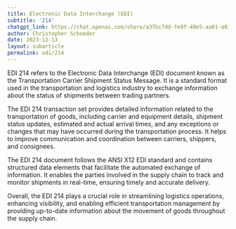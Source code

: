 ```yaml
---
title: Electronic Data Interchange (EDI)
subtitle: '214'
chatgpt_link: https://chat.openai.com/share/a37bc7dd-fe9f-48e5-aa01-a8126ec93b31
author: Christopher Schoeder
date: 2023-12-13
layout: subarticle
permalink: edi/214
---
```


EDI 214 refers to the Electronic Data Interchange (EDI) document known as the Transportation Carrier Shipment Status Message. It is a standard format used in the transportation and logistics industry to exchange information about the status of shipments between trading partners.

The EDI 214 transaction set provides detailed information related to the transportation of goods, including carrier and equipment details, shipment status updates, estimated and actual arrival times, and any exceptions or changes that may have occurred during the transportation process. It helps to improve communication and coordination between carriers, shippers, and consignees.

The EDI 214 document follows the ANSI X12 EDI standard and contains structured data elements that facilitate the automated exchange of information. It enables the parties involved in the supply chain to track and monitor shipments in real-time, ensuring timely and accurate delivery.

Overall, the EDI 214 plays a crucial role in streamlining logistics operations, enhancing visibility, and enabling efficient transportation management by providing up-to-date information about the movement of goods throughout the supply chain.
